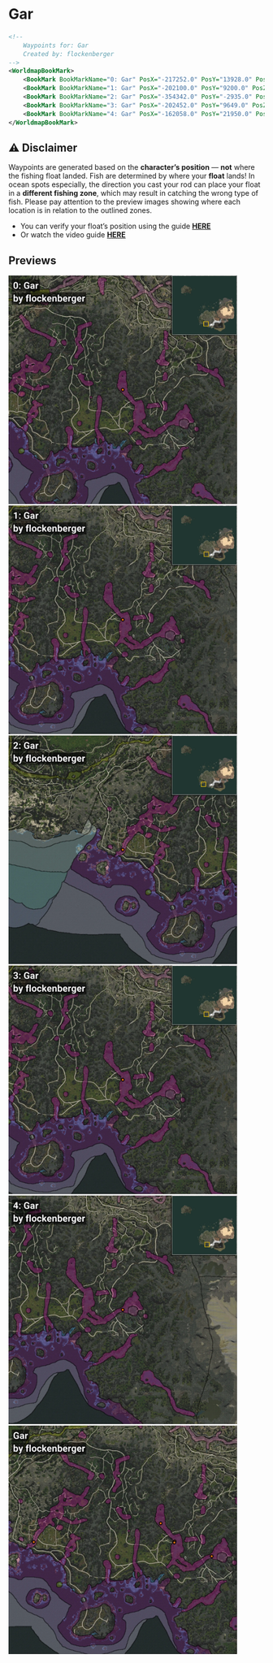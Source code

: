 # Gar
```xml
<!--
    Waypoints for: Gar
    Created by: flockenberger
-->
<WorldmapBookMark>
    <BookMark BookMarkName="0: Gar" PosX="-217252.0" PosY="13928.0" PosZ="-551392.0" />
    <BookMark BookMarkName="1: Gar" PosX="-202100.0" PosY="9200.0" PosZ="-570863.0" />
    <BookMark BookMarkName="2: Gar" PosX="-354342.0" PosY="-2935.0" PosZ="-571432.0" />
    <BookMark BookMarkName="3: Gar" PosX="-202452.0" PosY="9649.0" PosZ="-572207.0" />
    <BookMark BookMarkName="4: Gar" PosX="-162058.0" PosY="21950.0" PosZ="-586868.0" />
</WorldmapBookMark>
```

## ⚠️ Disclaimer
Waypoints are generated based on the __**character’s position**__ — __not__ where the fishing float landed.
Fish are determined by where your **float** lands!
In ocean spots especially, the direction you cast your rod can place your float in a **different fishing zone**, which may result in catching the wrong type of fish.
Please pay attention to the preview images showing where each location is in relation to the outlined zones.

- You can verify your float’s position using the guide [**HERE**](https://flockenberger.github.io/bdo-fish-position/)
- Or watch the video guide [**HERE**](https://youtu.be/t-VXcRoNojk)

## Previews
<img src="./Gar_0_Preview.webp" width="450"/> <img src="./Gar_1_Preview.webp" width="450"/> <img src="./Gar_2_Preview.webp" width="450"/> <img src="./Gar_3_Preview.webp" width="450"/> <img src="./Gar_4_Preview.webp" width="450"/> <img src="./Gar_Preview.webp" width="450"/> 